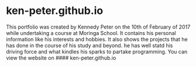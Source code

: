 # ken-peter.github.io
This portfolio was created by Kennedy Peter on the 10th of February of 2017 while undertaking a course at Moringa School. It contains his personal information like his interests 
and hobbies. It also shows the projects that he has done in the course of his study and beyond. he has well statd his driving force and what 
kindles his sparks to partake programming.
You can view the website on #### ken-peter.github.io
